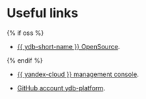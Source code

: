 # Useful links

{% if oss %}

* [{{ ydb-short-name }} OpenSource](https://ydb.tech).

{% endif %}

* [{{ yandex-cloud }} management console](https://console.cloud.yandex.com).

* [GitHub account ydb-platform](https://github.com/ydb-platform).
